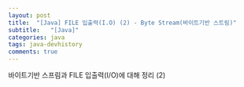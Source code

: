 ```yaml
---
layout: post
title:  "[Java] FILE 입출력(I.O) (2) - Byte Stream(바이트기반 스트림)"
subtitle:   "[Java]"
categories: java
tags: java-devhistory
comments: true
---
```


바이트기반 스프림과 FILE 입출력(I/O)에 대해 정리 (2)

